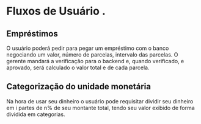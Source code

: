 # Fluxos de Usuário .

## Empréstimos
O usuário poderá pedir para pegar um empréstimo com o banco negociando um valor, número de parcelas, intervalo das parcelas.
O gerente mandará a verificação para o backend e, quando verificado, e aprovado, será calculado o valor total e de cada parcela.

## Categorização do unidade monetária
Na hora de usar seu dinheiro o usuário pode requisitar dividir seu dinheiro em i partes de n% de seu montante total, tendo seu valor exibido de forma dividida em categorias.